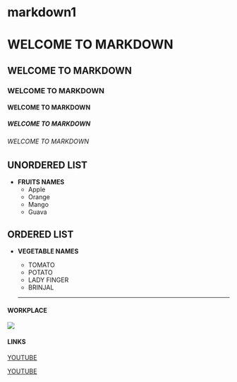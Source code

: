 # markdown1
# WELCOME TO MARKDOWN
## WELCOME TO MARKDOWN
### WELCOME TO MARKDOWN
#### WELCOME TO MARKDOWN
##### WELCOME TO MARKDOWN
###### WELCOME TO MARKDOWN
## UNORDERED LIST
- **FRUITS NAMES**
    - Apple
    - Orange
    - Mango
    - Guava
## ORDERED LIST
- **VEGETABLE NAMES**
    - TOMATO
    - POTATO
    - LADY FINGER
    - BRINJAL
    
    ***
#### WORKPLACE
![](https://encrypted-tbn0.gstatic.com/images?q=tbn:ANd9GcTy__emauK7xSalnUdxKdMlY2nGxOQ3dcDcoSODu_Bs&s)

#### LINKS
[YOUTUBE](https://youtu.be/1xnIevJWKv4)

[YOUTUBE](https://www.youtube.com/watch?v=sQJr7b-bkYk)

